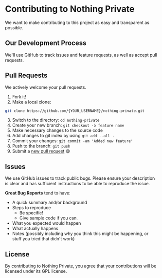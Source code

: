 # Contributing to Nothing Private
We want to make contributing to this project as easy and transparent as
possible.

## Our Development Process
We'll use GitHub to track issues and feature requests, as well as accept pull requests.

## Pull Requests
We actively welcome your pull requests.

1. Fork it!
2. Make a local clone: 
  ```sh
  git clone https://github.com/{YOUR_USERNAME}/nothing-private.git
  ```

3. Switch to the directory: `cd nothing-private` 
4. Create your new branch: `git checkout -b feature name`
5. Make necessary changes to the source code
6. Add changes to git index by using `git add --all .`
7. Commit your changes: `git commit -am 'Added new feature'`
8. Push to the branch: `git push`
9. Submit a [new pull request](https://github.com/gautamkrishnar/nothing-private/pull/new) :smile:


## Issues
We use GitHub issues to track public bugs. Please ensure your description is
clear and has sufficient instructions to be able to reproduce the issue.

**Great Bug Reports** tend to have:

- A quick summary and/or background
- Steps to reproduce
  - Be specific!
  - Give sample code if you can.
- What you expected would happen
- What actually happens
- Notes (possibly including why you think this might be happening, or stuff you tried that didn't work)


## License
By contributing to Nothing Private, you agree that your contributions will be licensed
under its GPL license.
